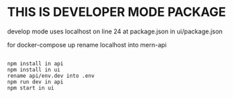# THIS IS DEVELOPER MODE PACKAGE

develop mode uses localhost on line 24 at package.json in ui/package.json

for docker-compose up rename localhost into mern-api

```git clone https://github.com/Att1Tudee/CRUD.git

npm install in api
npm install in ui
rename api/env.dev into .env 
npm run dev in api
npm start in ui
```
